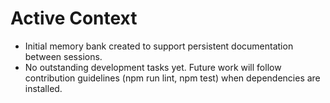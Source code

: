 # Active Context

- Initial memory bank created to support persistent documentation between sessions.
- No outstanding development tasks yet. Future work will follow contribution guidelines (npm run lint, npm test) when dependencies are installed.
